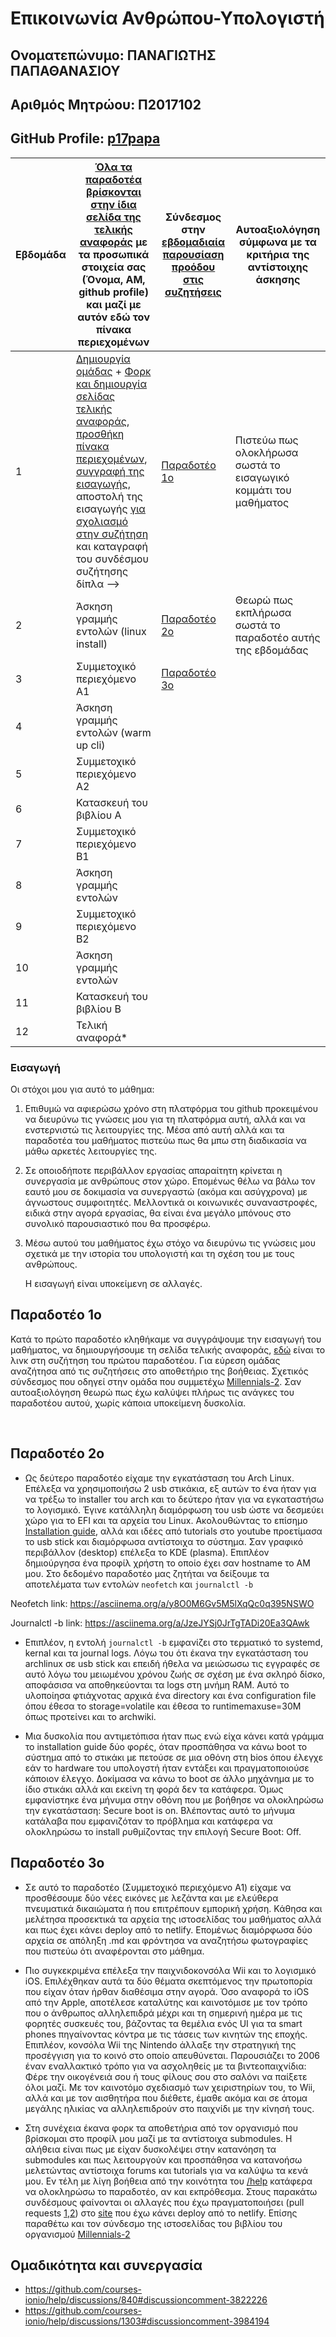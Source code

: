 # Επικοινωνία Ανθρώπου-Υπολογιστή
## Ονοματεπώνυμο: ΠΑΝΑΓΙΩΤΗΣ ΠΑΠΑΘΑΝΑΣΙΟΥ

 ## Αριθμός Μητρώου: Π2017102

## GitHub Profile: [p17papa](https://github.com/p17papa)



| Εβδομάδα | [Όλα τα παραδοτέα βρίσκονται στην ίδια σελίδα της τελικής αναφοράς](https://courses-ionio.github.io/help/deliverables/) με τα προσωπικά στοιχεία σας (Όνομα, ΑΜ, github profile) και μαζί με αυτόν εδώ τον πίνακα περιεχομένων | Σύνδεσμος στην [εβδομαδιαία παρουσίαση προόδου στις συζητήσεις](https://github.com/courses-ionio/help/discussions/categories/show-and-tell) | Αυτοαξιολόγηση σύμφωνα με τα κριτήρια της αντίστοιχης άσκησης |
| --- | --- | --- | --- |
| 1 |  [Δημιουργία ομάδας](https://github.com/courses-ionio/hci/discussions/1794) + [Φορκ και δημιουργία σελίδας τελικής αναφοράς](https://courses-ionio.github.io/help/guide/), [προσθήκη πίνακα περιεχομένων](https://raw.githubusercontent.com/courses-ionio/hci/master/README.md), [συγγραφή της εισαγωγής](https://courses-ionio.github.io/help/intro/), αποστολή της εισαγωγής [για σχολιασμό στην συζήτηση](https://github.com/courses-ionio/help/discussions/categories/show-and-tell) και καταγραφή του συνδέσμου συζήτησης δίπλα --> | [Παραδοτέο 1ο](https://github.com/courses-ionio/help/discussions/869) |Πιστεύω πως ολοκλήρωσα σωστά το εισαγωγικό κομμάτι του μαθήματος |
| 2 | Άσκηση γραμμής εντολών (linux install) |[Παραδοτέο 2ο](https://github.com/courses-ionio/help/discussions/1047) | Θεωρώ πως εκπλήρωσα σωστά το παραδοτέο αυτής της εβδομάδας |
| 3 | Συμμετοχικό περιεχόμενο A1 |[Παραδοτέο 3ο](https://github.com/courses-ionio/help/discussions/1267) | |
| 4 | Άσκηση γραμμής εντολών (warm up cli) | | |
| 5 | Συμμετοχικό περιεχόμενο A2 | | |
| 6 | Κατασκευή του βιβλίου Α | | |
| 7 | Συμμετοχικό περιεχόμενο B1 | | |
| 8 | Άσκηση γραμμής εντολών | | |
| 9 | Συμμετοχικό περιεχόμενο B2 | | |
| 10 | Άσκηση γραμμής εντολών | | |
| 11 | Κατασκευή του βιβλίου Β | | |
| 12 | Τελική αναφορά* | | |

### Εισαγωγή
Οι στόχοι μου για αυτό το μάθημα:
  1. Επιθυμώ να αφιερώσω χρόνο στη πλατφόρμα του github προκειμένου να διευρύνω τις γνώσεις μου για τη πλατφόρμα αυτή, αλλά και να ενστερνιστώ τις λειτουργίες της. Μέσα από αυτή αλλά και τα παραδοτέα του μαθήματος πιστεύω πως θα μπω στη διαδικασία να μάθω αρκετές λειτουργίες της. 
  2. Σε οποιοδήποτε περιβάλλον εργασίας απαραίτητη κρίνεται η συνεργασία με ανθρώπους στον χώρο. Επομένως θέλω να βάλω τον εαυτό μου σε δοκιμασία να συνεργαστώ (ακόμα και ασύγχρονα) με άγνωστους συμφοιτητές. Μελλοντικά οι κοινωνικές συναναστροφές, ειδικά στην αγορά εργασίας, θα είναι ένα μεγάλο μπόνους στο συνολικό παρουσιαστικό που θα προσφέρω. 
  2. Μέσω αυτού του μαθήματος έχω στόχο να διευρύνω τις γνώσεις μου σχετικά με την ιστορία του υπολογιστή και τη σχέση του με τους ανθρώπους.
  
      Η εισαγωγή είναι υποκείμενη σε αλλαγές.
      
## Παραδοτέο 1ο

Κατά το πρώτο παραδοτέο κληθήκαμε να συγγράψουμε την εισαγωγή του μαθήματος, να δημιουργήσουμε τη σελίδα τελικής αναφοράς, [εδώ](https://github.com/courses-ionio/help/discussions/869) είναι το λινκ στη συζήτηση του πρώτου παραδοτέου. Για εύρεση ομάδας αναζήτησα από τις συζητήσεις στο αποθετήριο της βοήθειας. Σχετικός σύνδεσμος που οδηγεί στην ομάδα που συμμετέχω [Millennials-2](https://github.com/Millennials-2). Σαν αυτοαξιολόγηση θεωρώ πως έχω καλύψει πλήρως τις ανάγκες του παραδοτέου αυτού, χωρίς κάποια υποκείμενη δυσκολία. 

<br />

## Παραδοτέο 2ο

- Ως δεύτερο παραδοτέο είχαμε την εγκατάσταση του Arch Linux. Επέλεξα να χρησιμοποιήσω 2 usb στικάκια, εξ αυτών το ένα ήταν για να τρέξω το installer του arch και το δεύτερο ήταν για να εγκαταστήσω το λογισμικό. Έγινε κατάλληλη διαμόρφωση του usb ώστε να δεσμεύει χώρο για το EFI και τα αρχεία του Linux. Ακολουθώντας το επίσημο [Installation guide](https://wiki.archlinux.org/title/installation_guide), αλλά και ιδέες από tutorials στο youtube προετίμασα το usb stick και διαμόρφωσα αντίστοιχα το σύστημα. Σαν γραφικό περιβάλλον (desktop) επέλεξα το KDE (plasma). Επιπλέον δημιούργησα ένα προφίλ χρήστη το οποίο έχει σαν hostname το ΑΜ μου. Στο δεδομένο παραδοτέο μας ζητήται να δείξουμε τα αποτελέματα των εντολών `neofetch` και `journalctl -b`

Νeofetch link: https://asciinema.org/a/y8O0M6Gv5M5lXqQc0q395NSWO


Journalctl -b link: https://asciinema.org/a/JzeJYSj0JrTgTADi20Ea3QAwk

- Επιπλέον, η εντολή `journalctl -b` εμφανίζει στο τερματικό το systemd, kernal και τα journal logs. Λόγω του ότι έκανα την εγκατάσταση του archlinux σε usb stick και επειδή ήθελα να μειώσωσω τις εγγραφές σε αυτό λόγω του μειωμένου χρόνου ζωής σε σχέση με ένα σκληρό δίσκο, αποφάσισα να αποθηκεύονται τα logs στη μνήμη RAΜ. Αυτό το υλοποίησα φτιάχνοτας αρχικά ένα directory και ένα configuration file όπου έθεσα το storage=volatile και έθεσα το runtimemaxuse=30M όπως προτείνει και το archwiki.

- Μια δυσκολία που αντιμετόπισα ήταν πως ενώ είχα κάνει κατά γράμμα το installation guide δύο φορές, όταν προσπάθησα να κάνω boot το σύστημα από το στικάκι με πετούσε σε μια οθόνη στη bios όπου έλεγχε εάν το hardware του υπολογστή ήταν εντάξει και πραγματοποιούσε κάποιον έλεγχο. Δοκίμασα να κάνω το boot σε άλλο μηχάνημα με το ίδιο στικάκι αλλά και εκείνη τη φορά δεν τα κατάφερα. Όμως εμφανίστηκε ένα μήνυμα στην οθόνη που με βοήθησε να ολοκληρώσω την εγκατάσταση: Secure boot is on. Βλέποντας αυτό το μήνυμα κατάλαβα που εμφανιζόταν το πρόβλημα και κατάφερα να ολοκληρώσω το install ρυθμίζοντας την επιλογή Secure Boot: Off.

## Παραδοτέο 3o
- Σε αυτό το παραδοτέο (Συμμετοχικό περιεχόμενο Α1) είχαμε να προσθέσουμε δύο νέες εικόνες με λεζάντα και με ελεύθερα πνευματικά δικαιώματα ή που επιτρέπουν εμπορική χρήση. Κάθησα και μελέτησα προσεκτικά τα αρχεία της ιστοσελίδας του μαθήματος αλλά και πως έχει κάνει deploy από το netlify. Επομένως διαμόρφωσα δύο αρχεία σε απόληξη .md και φρόντησα να αναζητήσω φωτογραφίες που πιστεύω ότι αναφέρονται στο μάθημα. 
- Πιο συγκεκριμένα επέλεξα την παιχνιδοκονσόλα Wii και το λογισμικό iOS. Επιλέχθηκαν αυτά τα δύο θέματα σκεπτόμενος την πρωτοπορία που είχαν όταν ήρθαν διαθέσιμα στην αγορά. Όσο αναφορά το iOS από την Apple, αποτέλεσε καταλύτης και καινοτόμισε με τον τρόπο που ο άνθρωπος αλληλεπιδρά μέχρι και τη σημερινή ημέρα με τις φορητές συσκευές του, βάζοντας τα θεμέλια ενός UI για τα smart phones πηγαίνοντας κόντρα με τις τάσεις των κινητών της εποχής. Επιπλέον, κονσόλα Wii της Nintendo άλλαξε την στρατηγική της προσέγγιση για το κοινό στο οποίο απευθύνεται. Παρουσιάζει το 2006 έναν εναλλακτικό τρόπο για να ασχοληθείς με τα βιντεοπαιχνίδια: Φέρε την οικογένειά σου ή τους φίλους σου στο σαλόνι να παίξετε όλοι μαζί. Με τον καινοτόμο σχεδιασμό των χειριστηρίων του, το Wii, αλλά και με τον αισθητήρα που διέθετε, έμαθε ακόμα και σε άτομα μεγάλης ηλικίας να αλληλεπιδρούν στο παιχνίδι με την κίνησή τους.

- Στη συνέχεια έκανα φορκ τα αποθετήρια από τον οργανισμό που βρίσκομαι στο προφίλ μου μαζί με τα αντίστοιχα submodules. Η αλήθεια είναι πως με είχαν δυσκολέψει στην κατανόηση τα submodules και πως λειτουργούν και προσπάθησα να κατανοήσω μελετώντας αντίστοιχα forums και tutorials για να καλύψω τα κενά μου. Εν τέλη με λίγη βοήθεια από την κοινότητα του [/help](https://github.com/courses-ionio/help/discussions) κατάφερα να ολοκληρώσω το παραδοτέο, αν και εκπρόθεσμα. Στους παρακάτω συνδέσμους φαίνονται οι αλλαγές που έχω πραγματοποιήσει (pull requests [1](https://github.com/Millennials-2/_gallery/pull/1),[2](https://github.com/Millennials-2/images/pull/1)) στο [site](https://p17papa-pibook.netlify.app/) που έχω κάνει deploy από το netlify. Επίσης παραθέτω και τον σύνδεσμο της ιστοσελίδας του βιβλίου του οργανισμού [Μillennials-2](https://millennials-2.netlify.app)


 

## Ομαδικότητα και συνεργασία
- https://github.com/courses-ionio/help/discussions/840#discussioncomment-3822226
- https://github.com/courses-ionio/help/discussions/1303#discussioncomment-3984194

